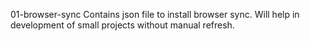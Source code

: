 01-browser-sync
	Contains json file to install browser sync. Will help in development of small projects without manual refresh.
	
